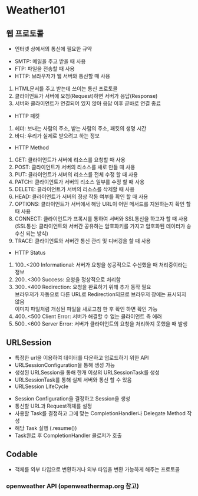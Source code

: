 # Weather101

## 웹 프로토콜
 - 인터넷 상에서의 통신에 필요한 규약
  * SMTP: 메일을 주고 받을 때 사용
  * FTP: 파일을 전송할 때 사용
  * HTTP: 브라우저가 웹 서버와 통신할 때 사용
   1) HTML문서를 주고 받는데 쓰이는 통신 프로토콜
   2) 클라이언트가 서버에 요청(Request)하면 서버가 응답(Response)
   3) 서버와 클라이언트가 연결되어 있지 않아 응답 이후 곧바로 연결 종료
  * HTTP 패킷
   1) 헤더: 보내는 사람의 주소, 받는 사람의 주소, 패킷의 생명 시간
   2) 바디: 우리가 실제로 받으려고 하는 정보
  * HTTP Method
   1) GET: 클라이언트가 서버에 리소스를 요청할 때 사용
   2) POST: 클라이언트가 서버의 리소스를 새로 만들 때 사용
   3) PUT: 클라이언트가 서버의 리소스를 전체 수정 할 때 사용
   4) PATCH: 클라이언트가 서버의 리소스 일부를 수정 할 때 사용
   5) DELETE: 클라이언트가 서버의 리소스를 삭제할 때 사용
   6) HEAD: 클라이언트가 서버의 정상 작동 여부를 확인 할 때 사용
   7) OPTIONS: 클라이언트가 서버에서 해당 URL이 어떤 메서드를 지원하는지 확인 할 때 사용
   8) CONNECT: 클라이언트가 프록시를 통하여 서버와 SSL통신을 하고자 할 때 사용  
      (SSL통신: 클라이언트와 서버간 공유하는 암호화키를 가지고 암호화된 데이터가 송수신 되는 방식)
   10) TRACE: 클라이언트와 서버간 통신 관리 및 디버깅을 할 때 사용
  * HTTP Status
   1) 100..<200 Informational: 서버가 요청을 성공적으로 수신했을 때 처리중이라는 정보
   2) 200..<300 Success: 요청을 정상적으로 처리함
   3) 300..<400 Redirection: 요청을 완료하기 위해 추가 동작 필요  
      브라우저가 자동으로 다른 URL로 Redirection되므로 브라우저 창에는 표시되지 않음  
      이미지 파일처럼 개싱된 파일을 새로고침 한 후 확인 하면 확인 가능
   4) 400..<500 Client Error: 서버가 해결할 수 없는 클라이언트 측 에러
   5) 500..<600 Server Error: 서버가 클라이언트의 요청을 처리하지 못했을 때 발생
   
## URLSession
 - 특정한 url을 이용하여 데이터를 다운하고 업로드하기 위한 API
 - URLSessionConfiguration을 통해 생성 가능
 - 생성된 URLSession을 통해 한개 이상의 URLSessionTask를 생성
 - URLSessionTask를 통해 실제 서버와 통신 할 수 있음
 - URLSession LifeCycle
  * Session Configuration을 결정하고 Session을 생성
  * 통신할 URL과 Request객체를 설정
  * 사용할 Task를 결정하고 그에 맞는 CompletionHandler나 Delegate Method 작성
  * 해당 Task 실행 (.resume())
  * Task완료 후 CompletionHandler 클로저가 호출

## Codable
 - 객체를 외부 타입으로 변환하거나 외부 타입을 변환 가능하게 해주는 프로토콜

### openweather API (openweathermap.org 참고)

